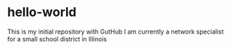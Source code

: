 # hello-world
This is my initial repository with GutHub
I am currently a network specialist for a small school district in Illinois

